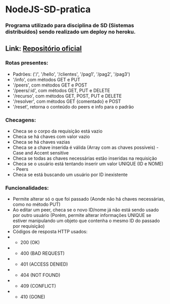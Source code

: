 # NodeJS-SD-pratica
 
### Programa utilizado para disciplina de SD (Sistemas distribuídos) sendo realizado um deploy no heroku.

## Link:  [Repositório oficial](https://github.com/profmathias/cet-100)

### Rotas presentes:
- Padrões: ('/', '/hello', '/clientes', '/pag1', '/pag2', '/pag3')
- '/info', com métodos GET e PUT
- '/peers', com métodos GET e POST
- '/peers/:id', com métodos GET, PUT e DELETE
- '/recurso', com métodos GET, POST, PUT e DELETE
- '/resolver', com métodos GET {comentado} e POST
- '/reset', retorna o conteúdo do peers e info para o padrão

### Checagens:
- Checa se o corpo da requisição está vazio
- Checa se há chaves com valor vazio
- Checa se há chaves vazias
- Checa se a chave inserida é válida (Array com as chaves possíveis) - Case and Accent sensitive
- Checa se todas as chaves necessárias estão inseridas na requisição
- Checa se o usuário está tentando inserir um valor UNIQUE (ID e NOME) - Peers
- Checa se está buscando um usuário por ID inexistente

### Funcionalidades:
- Permite alterar só o que foi passado (Aonde não há chaves necessárias, como no método PUT)
- Ao editar um peer, checa se o novo ID/nome já não está sendo usado por outro usuário (Porém, permite alterar informações UNIQUE se estiver manipulando um objeto que contenha o mesmo ID do passado por requisição)
- Códigos de resposta HTTP usados:
- - 200 (OK)
- - 400 (BAD REQUEST)
- - 401 (ACCESS DENIED)
- - 404 (NOT FOUND)
- - 409 (CONFLICT)
- - 410 (GONE)
